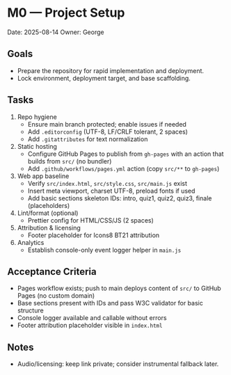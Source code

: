 # M0 — Project Setup

Date: 2025-08-14
Owner: George

## Goals

- Prepare the repository for rapid implementation and deployment.
- Lock environment, deployment target, and base scaffolding.

## Tasks

1. Repo hygiene
   - Ensure main branch protected; enable issues if needed
   - Add `.editorconfig` (UTF-8, LF/CRLF tolerant, 2 spaces)
   - Add `.gitattributes` for text normalization
2. Static hosting
   - Configure GitHub Pages to publish from `gh-pages` with an action that builds from `src/` (no bundler)
   - Add `.github/workflows/pages.yml` action (copy `src/**` to `gh-pages`)
3. Web app baseline
   - Verify `src/index.html`, `src/style.css`, `src/main.js` exist
   - Insert meta viewport, charset UTF-8, preload fonts if used
   - Add basic sections skeleton IDs: intro, quiz1, quiz2, quiz3, finale (placeholders)
4. Lint/format (optional)
   - Prettier config for HTML/CSS/JS (2 spaces)
5. Attribution & licensing
   - Footer placeholder for Icons8 BT21 attribution
6. Analytics
   - Establish console-only event logger helper in `main.js`

## Acceptance Criteria

- Pages workflow exists; push to main deploys content of `src/` to GitHub Pages (no custom domain)
- Base sections present with IDs and pass W3C validator for basic structure
- Console logger available and callable without errors
- Footer attribution placeholder visible in `index.html`

## Notes

- Audio/licensing: keep link private; consider instrumental fallback later.
